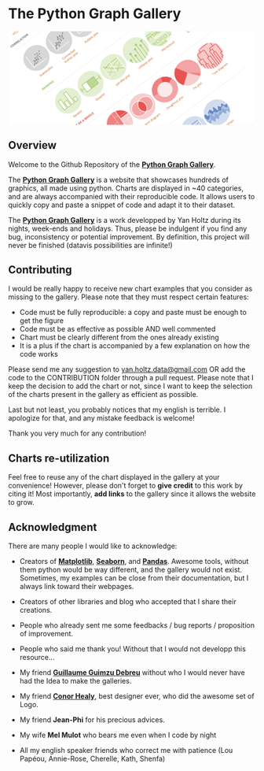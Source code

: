    The Python Graph Gallery
===================

<img align="center" src="overview_PGG.png">

Overview
--------
Welcome to the Github Repository of the [**Python Graph Gallery**](https:/www.python-graph-gallery.com/).

The [**Python Graph Gallery**](https:/www.python-graph-gallery.com/) is a website that showcases hundreds of graphics, all made using python. Charts are displayed in ~40 categories, and are always accompanied with their reproducible code. It allows users to quickly copy and paste a snippet of code and adapt it to their dataset.

The [**Python Graph Gallery**](https:/www.python-graph-gallery.com/) is a work developped by Yan Holtz during its nights, week-ends and holidays. Thus, please be indulgent if you find any bug, inconsistency or potential improvement. By definition, this project will never be finished (datavis possibilities are infinite!)



Contributing
--------
I would be really happy to receive new chart examples that you consider as missing to the gallery. Please note that they must respect certain features:  
- Code must be fully reproducible: a copy and paste must be enough to get the figure  
- Code must be as effective as possible AND well commented    
- Chart must be clearly different from the ones already existing  
- It is a plus if the chart is accompanied by a few explanation on how the code works  

Please send me any suggestion to yan.holtz.data@gmail.com OR add the code to the CONTRIBUTION folder through a pull request. Please note that I keep the decision to add the chart or not, since I want to keep the selection of the charts present in the gallery as efficient as possible.

Last but not least, you probably notices that my english is terrible. I apologize for that, and any mistake feedback is welcome!

Thank you very much for any contribution!



Charts re-utilization
--------
Feel free to reuse any of the chart displayed in the gallery at your convenience! However, please don't forget to **give credit** to this work by citing it! Most importantly, **add links** to the gallery since it allows the website to grow.



Acknowledgment
--------
There are many people I would like to acknowledge:
- Creators of [**Matplotlib**](https://matplotlib.org), [**Seaborn**](https://seaborn.pydata.org), and [**Pandas**](http://pandas.pydata.org). Awesome tools, without them python would be way different, and the gallery would not exist. Sometimes, my examples can be close from their documentation, but I always link toward their webpages.
- Creators of other libraries and blog who accepted that I share their creations.
- People who already sent me some feedbacks / bug reports / proposition of improvement.
- People who said me thank you! Without that I would not developp this resource...

- My friend [**Guillaume Guimzu Debreu**](https://www.linkedin.com/in/guillaume-debreu-7b360b125/) without who I would never have had the Idea to make the galleries.
- My friend [**Conor Healy**](www.conor.fr), best designer ever, who did the awesome set of Logo.
- My friend **Jean-Phi** for his precious advices.
- My wife **Mel Mulot** who bears me even when I code by night
- All my english speaker friends who correct me with patience (Lou Papéou, Annie-Rose, Cherelle, Kath, Shenfa)











